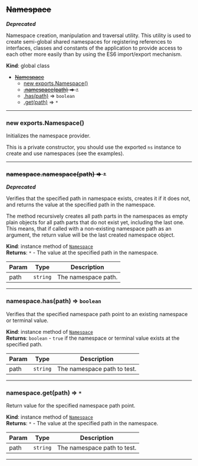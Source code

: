 <a name="Namespace"></a>

## ~~Namespace~~
***Deprecated***

Namespace creation, manipulation and traversal utility. This utility is used
to create semi-global shared namespaces for registering references to
interfaces, classes and constants of the application to provide access to
each other more easily than by using the ES6 import/export mechanism.

**Kind**: global class  

* ~~[Namespace](#Namespace)~~
    * [new exports.Namespace()](#new_Namespace_new)
    * ~~[.namespace(path)](#Namespace+namespace) ⇒ <code>\*</code>~~
    * [.has(path)](#Namespace+has) ⇒ <code>boolean</code>
    * [.get(path)](#Namespace+get) ⇒ <code>\*</code>


* * *

<a name="new_Namespace_new"></a>

### new exports.Namespace()
Initializes the namespace provider.

This is a private constructor, you should use the exported <code>ns</code>
instance to create and use namespaces (see the examples).


* * *

<a name="Namespace+namespace"></a>

### ~~namespace.namespace(path) ⇒ <code>\*</code>~~
***Deprecated***

Verifies that the specified path in namespace exists, creates it if it
does not, and returns the value at the specified path in the namespace.

The method recursively creates all path parts in the namespaces as empty
plain objects for all path parts that do not exist yet, including the
last one. This means, that if called with a non-existing namespace path
as an argument, the return value will be the last created namespace
object.

**Kind**: instance method of [<code>Namespace</code>](#Namespace)  
**Returns**: <code>\*</code> - The value at the specified path in the namespace.  

| Param | Type | Description |
| --- | --- | --- |
| path | <code>string</code> | The namespace path. |


* * *

<a name="Namespace+has"></a>

### namespace.has(path) ⇒ <code>boolean</code>
Verifies that the specified namespace path point to an existing
namespace or terminal value.

**Kind**: instance method of [<code>Namespace</code>](#Namespace)  
**Returns**: <code>boolean</code> - <code>true</code> if the namespace or terminal value exists
        at the specified path.  

| Param | Type | Description |
| --- | --- | --- |
| path | <code>string</code> | The namespace path to test. |


* * *

<a name="Namespace+get"></a>

### namespace.get(path) ⇒ <code>\*</code>
Return value for the specified namespace path point.

**Kind**: instance method of [<code>Namespace</code>](#Namespace)  
**Returns**: <code>\*</code> - The value at the specified path in the namespace.  

| Param | Type | Description |
| --- | --- | --- |
| path | <code>string</code> | The namespace path to test. |


* * *

